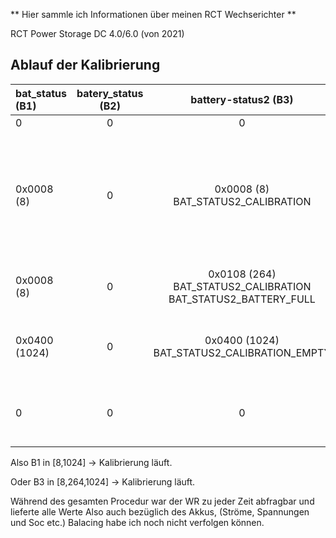 ** Hier sammle ich Informationen über meinen RCT Wechserichter **

RCT Power Storage DC 4.0/6.0 (von 2021)


## Ablauf der Kalibrierung ##

| bat_status (B1) | batery_status (B2) | battery-status2 (B3) | Bemerkung |
|:-------------- |:-------------------:|:--------------------:|----------:|
| 0 | 0 | 0 | Normal |
| 0x0008 (8) | 0	|0x0008 (8)  BAT_STATUS2_CALIBRATION | Start Kalibration bei ca. Soc=80% -> Target auf 100%, Ladung auch aus Netz (war Nachts) |
|	0x0008 (8) | 0 | 0x0108 (264)  BAT_STATUS2_CALIBRATION BAT_STATUS2_BATTERY_FULL | Soc 100% Erreicht, dann ca. 20 Minuten |
| 0x0400 (1024) | 0 | 0x0400 (1024)  BAT_STATUS2_CALIBRATION_EMPTY | Start Endladung ->Soc Target auf 0%	 |
|	0	| 0  | 	0 | Soc 0% Erreicht, Target wieder auf 97% |

Also B1  in  [8,1024] -> Kalibrierung läuft.

Oder B3 in [8,264,1024] -> Kalibrierung läuft.

Während des gesamten Procedur war der WR zu jeder Zeit abfragbar und lieferte alle Werte
Also auch bezüglich des Akkus, (Ströme, Spannungen und Soc etc.)
Balacing habe ich noch nicht verfolgen können.







